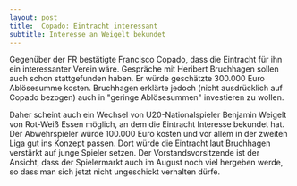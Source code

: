 ```yaml
---
layout: post
title:  Copado: Eintracht interessant
subtitle: Interesse an Weigelt bekundet
---
```


Gegenüber der FR bestätigte Francisco Copado, dass die Eintracht für ihn ein interessanter Verein wäre. Gespräche mit Heribert Bruchhagen sollen auch schon stattgefunden haben. Er würde geschätzte 300.000 Euro Ablösesumme kosten. Bruchhagen erklärte jedoch (nicht ausdrücklich auf Copado bezogen) auch in "geringe Ablösesummen" investieren zu wollen.

Daher scheint auch ein Wechsel von U20-Nationalspieler Benjamin Weigelt von Rot-Weiß Essen möglich, an dem die Eintracht Interesse bekundet hat. Der Abwehrspieler würde 100.000 Euro kosten und vor allem in der zweiten Liga gut ins Konzept passen. Dort würde die Eintracht laut Bruchhagen verstärkt auf junge Spieler setzen. Der Vorstandsvorsitzende ist der Ansicht, dass der Spielermarkt auch im August noch viel hergeben werde, so dass man sich jetzt nicht ungeschickt verhalten dürfe.
